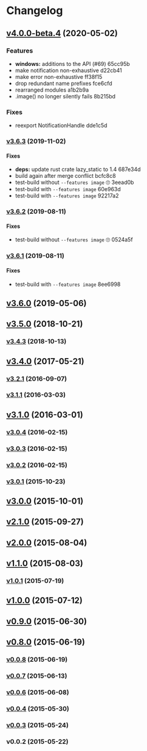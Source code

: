 # Changelog

## [v4.0.0-beta.4](///compare/v3.6.3...v4.0.0-beta.4) (2020-05-02)

### Features

* **windows:** additions to the API (#69) 65cc95b
* make notification non-exhaustive d22cb41
* make error non-exhaustive ff38f15
* drop redundant name prefixes fce6cfd
* rearranged modules a1b2b9a
* .image() no longer silently fails 8b215bd

### Fixes

* reexport NotificationHandle dde1c5d


### [v3.6.3](///compare/v3.6.2...v3.6.3) (2019-11-02)

#### Fixes

* **deps:** update rust crate lazy_static to 1.4 687e34d
* build again after merge conflict bcfc8c8
* test-build without `--features image` 🙄 3eead0b
* test-build with `--features image` 60e963d
* test-build with `--features image` 92217a2


### [v3.6.2](///compare/v3.6.1...v3.6.2) (2019-08-11)

#### Fixes

* test-build without `--features image` 🙄 0524a5f


### [v3.6.1](///compare/v3.6.0...v3.6.1) (2019-08-11)

#### Fixes

* test-build with `--features image` 8ee6998


## [v3.6.0](///compare/v3.5.0...v3.6.0) (2019-05-06)


## [v3.5.0](///compare/v3.4.3...v3.5.0) (2018-10-21)


### [v3.4.3](///compare/v3.4.0...v3.4.3) (2018-10-13)


## [v3.4.0](///compare/v3.2.1...v3.4.0) (2017-05-21)


### [v3.2.1](///compare/v3.1.1...v3.2.1) (2016-09-07)


### [v3.1.1](///compare/v3.1.0...v3.1.1) (2016-03-03)


## [v3.1.0](///compare/v3.0.4...v3.1.0) (2016-03-01)


### [v3.0.4](///compare/v3.0.3...v3.0.4) (2016-02-15)


### [v3.0.3](///compare/v3.0.2...v3.0.3) (2016-02-15)


### [v3.0.2](///compare/v3.0.1...v3.0.2) (2016-02-15)


### [v3.0.1](///compare/v3.0.0...v3.0.1) (2015-10-23)


## [v3.0.0](///compare/v2.1.0...v3.0.0) (2015-10-01)


## [v2.1.0](///compare/v2.0.0...v2.1.0) (2015-09-27)


## [v2.0.0](///compare/v1.1.0...v2.0.0) (2015-08-04)


## [v1.1.0](///compare/v1.0.1...v1.1.0) (2015-08-03)


### [v1.0.1](///compare/v1.0.0...v1.0.1) (2015-07-19)


## [v1.0.0](///compare/v0.9.0...v1.0.0) (2015-07-12)


## [v0.9.0](///compare/v0.8.0...v0.9.0) (2015-06-30)


## [v0.8.0](///compare/v0.0.8...v0.8.0) (2015-06-19)


### [v0.0.8](///compare/v0.0.7...v0.0.8) (2015-06-19)


### [v0.0.7](///compare/v0.0.6...v0.0.7) (2015-06-13)


### [v0.0.6](///compare/v0.0.4...v0.0.6) (2015-06-08)


### [v0.0.4](///compare/v0.0.3...v0.0.4) (2015-05-30)


### [v0.0.3](///compare/v0.0.2...v0.0.3) (2015-05-24)


### v0.0.2 (2015-05-22)


